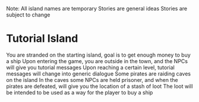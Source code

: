 Note:
  All island names are temporary
  Stories are general ideas
  Stories are subject to change


# Tutorial Island #
  You are stranded on the starting island, goal is to get enough money to buy a ship
  Upon entering the game, you are outside in the town, and the NPCs will give you tutorial messages
  Upon reaching a certain level, tutorial messages will change into generic dialogue
  Some pirates are raiding caves on the island
  In the caves some NPCs are held prisoner, and when the pirates are defeated, will give you the location of a stash of loot
  The loot will be intended to be used as a way for the player to buy a ship
